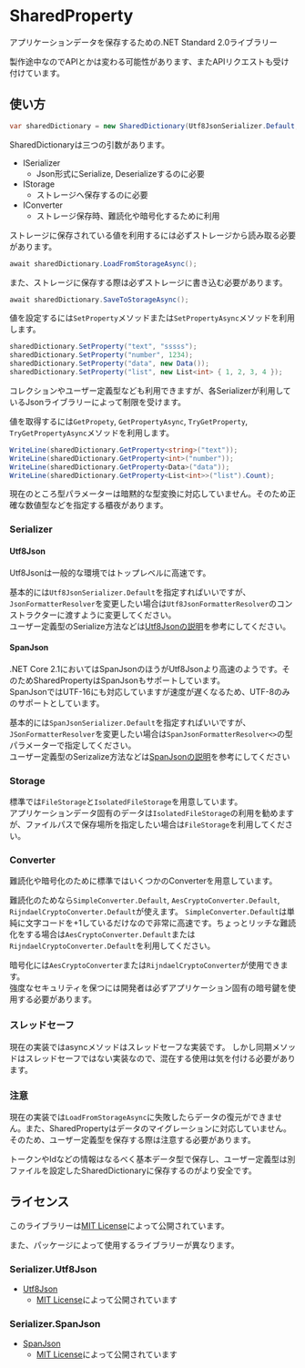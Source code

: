 ﻿# SharedProperty
アプリケーションデータを保存するための.NET Standard 2.0ライブラリー

製作途中なのでAPIとかは変わる可能性があります、またAPIリクエストも受け付けています。

## 使い方
```csharp
var sharedDictionary = new SharedDictionary(Utf8JsonSerializer.Default, FileStorage.Default, null);
```
SharedDictionaryは三つの引数があります。
- ISerializer
  - Json形式にSerialize, Deserializeするのに必要
- IStorage
  - ストレージへ保存するのに必要
- IConverter
  - ストレージ保存時、難読化や暗号化するために利用

ストレージに保存されている値を利用するには必ずストレージから読み取る必要があります。
```csharp
await sharedDictionary.LoadFromStorageAsync();
```

また、ストレージに保存する際は必ずストレージに書き込む必要があります。
```csharp
await sharedDictionary.SaveToStorageAsync();
```

値を設定するには`SetProperty`メソッドまたは`SetPropertyAsync`メソッドを利用します。
```csharp
sharedDictionary.SetProperty("text", "sssss");
sharedDictionary.SetProperty("number", 1234);
sharedDictionary.SetProperty("data", new Data());
sharedDictionary.SetProperty("list", new List<int> { 1, 2, 3, 4 });
```
コレクションやユーザー定義型なども利用できますが、各Serializerが利用しているJsonライブラリーによって制限を受けます。

値を取得するには`GetPropety`, `GetPropertyAsync`, `TryGetProperty`, `TryGetPropertyAsync`メソッドを利用します。
```csharp
WriteLine(sharedDictionary.GetProperty<string>("text"));
WriteLine(sharedDictionary.GetProperty<int>("number"));
WriteLine(sharedDictionary.GetProperty<Data>("data"));
WriteLine(sharedDictionary.GetProperty<List<int>>("list").Count);
```
現在のところ型パラメーターは暗黙的な型変換に対応していません。そのため正確な数値型などを指定する櫃夜があります。

### Serializer
#### Utf8Json
Utf8Jsonは一般的な環境ではトップレベルに高速です。

基本的には`Utf8JsonSerializer.Default`を指定すればいいですが、`JsonFormatterResolver`を変更したい場合は`Utf8JsonFormatterResolver`のコンストラクターに渡すように変更してください。  
ユーザー定義型のSerialize方法などは[Utf8Jsonの説明](https://github.com/neuecc/Utf8Json/blob/master/README.md)を参考にしてください。

#### SpanJson
.NET Core 2.1においてはSpanJsonのほうがUtf8Jsonより高速のようです。そのためSharedPropertyはSpanJsonもサポートしています。  
SpanJsonではUTF-16にも対応していますが速度が遅くなるため、UTF-8のみのサポートとしています。

基本的には`SpanJsonSerializer.Default`を指定すればいいですが、`JSonFormatterResolver`を変更したい場合は`SpanJsonFormatterResolver<>`の型パラメーターで指定してください。  
ユーザー定義型のSerizalize方法などは[SpanJsonの説明](https://github.com/Tornhoof/SpanJson/blob/master/README.md)を参考にしてください

### Storage
標準では`FileStorage`と`IsolatedFileStorage`を用意しています。  
アプリケーションデータ固有のデータは`IsolatedFileStorage`の利用を勧めますが、ファイルパスで保存場所を指定したい場合は`FileStorage`を利用してください。

### Converter
難読化や暗号化のために標準ではいくつかのConverterを用意しています。

難読化のためなら`SimpleConverter.Default`, `AesCryptoConverter.Default`, `RijndaelCryptoConverter.Default`が使えます。
`SimpleConverter.Default`は単純に文字コードを+1しているだけなので非常に高速です。ちょっとリッチな難読化をする場合は`AesCryptoConverter.Default`または`RijndaelCryptoConverter.Default`を利用してください。

暗号化には`AesCryptoConverter`または`RijndaelCryptoConverter`が使用できます。  
強度なセキュリティを保つには開発者は必ずアプリケーション固有の暗号鍵を使用する必要があります。

### スレッドセーフ
現在の実装ではasyncメソッドはスレッドセーフな実装です。
しかし同期メソッドはスレッドセーフではない実装なので、混在する使用は気を付ける必要があります。

### 注意
現在の実装では`LoadFromStorageAsync`に失敗したらデータの復元ができません。また、SharedPropertyはデータのマイグレーションに対応していません。  
そのため、ユーザー定義型を保存する際は注意する必要があります。

トークンやIdなどの情報はなるべく基本データ型で保存し、ユーザー定義型は別ファイルを設定したSharedDictionaryに保存するのがより安全です。

## ライセンス
このライブラリーは[MIT License](LICENSE.txt)によって公開されています。

また、パッケージによって使用するライブラリーが異なります。

### Serializer.Utf8Json
- [Utf8Json](https://github.com/neuecc/Utf8Json)
  - [MIT License](https://github.com/neuecc/Utf8Json/blob/master/LICENSE)によって公開されています

### Serializer.SpanJson
- [SpanJson](https://github.com/Tornhoof/SpanJson)
  - [MIT License](https://github.com/Tornhoof/SpanJson/blob/master/LICENSE)によって公開されています